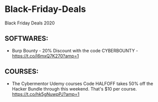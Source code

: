 # Black-Friday-Deals
Black Friday Deals 2020

SOFTWARES:
-----------------------------------------------------------------------------------------
- Burp Bounty - 20% Discount with the code CYBERBOUNTY - https://t.co/I6mxQ7K270?amp=1

COURSES:
-----------------------------------------------------------------------------------------
- The Cybermentor Udemy courses Code HALFOFF takes 50% off the Hacker Bundle through this weekend.  That's $10 per course. https://t.co/hk5gNuwpPJ?amp=1


